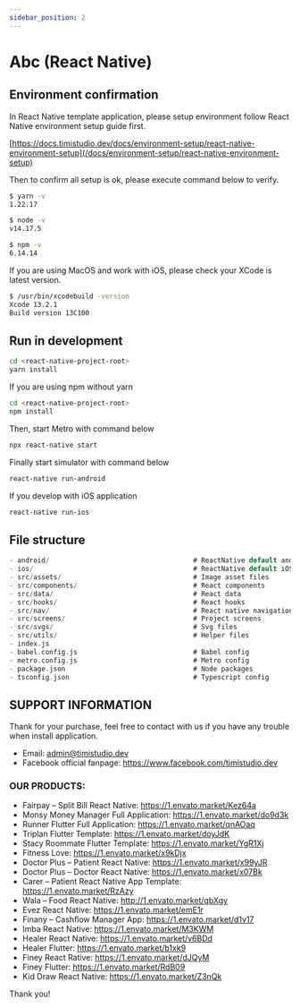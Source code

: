 ```yaml
---
sidebar_position: 2
---
```


# Abc (React Native)

## Environment confirmation

In React Native template application, please setup environment follow React Native environment setup guide first.

[https://docs.timistudio.dev/docs/environment-setup/react-native-environment-setup](/docs/environment-setup/react-native-environment-setup)

Then to confirm all setup is ok, please execute command below to verify.

```bash
$ yarn -v
1.22.17

$ node -v
v14.17.5

$ npm -v
6.14.14
```

If you are using MacOS and work with iOS, please check your XCode is latest version.

```bash
$ /usr/bin/xcodebuild -version
Xcode 13.2.1
Build version 13C100
```

## Run in development

```bash
cd <react-native-project-root>
yarn install
```

If you are using npm without yarn

```bash
cd <react-native-project-root>
npm install
```

Then, start Metro with command below

```bash
npx react-native start
```

Finally start simulator with command below

```bash
react-native run-android
```

If you develop with iOS application

```bash
react-native run-ios
```

## File structure

```c
- android/                                    # ReactNative default android files
- ios/                                        # ReactNative default iOS files
- src/assets/                                 # Image asset files
- src/components/                             # React components
- src/data/                                   # React data
- src/hooks/                                  # React hooks
- src/nav/                                    # React native navigation
- src/screens/                                # Project screens
- src/svgs/                                   # Svg files
- src/utils/                                  # Helper files
- index.js
- babel.config.js                             # Babel config
- metro.config.js                             # Metro config
- package.json                                # Node packages
- tsconfig.json                               # Typescript config
```

## SUPPORT INFORMATION

Thank for your purchase, feel free to contact with us if you have any trouble when install application.

- Email: admin@timistudio.dev
- Facebook official fanpage: <https://www.facebook.com/timistudio.dev>

### OUR PRODUCTS:

- Fairpay – Split Bill React Native: https://1.envato.market/Kez64a
- Monsy Money Manager Full Application: https://1.envato.market/do9d3k
- Runner Flutter Full Application: https://1.envato.market/qnAOaq
- Triplan Flutter Template: https://1.envato.market/doyJdK
- Stacy Roommate Flutter Template: https://1.envato.market/YgR1Xj
- Fitness Love: https://1.envato.market/x9kDjx
- Doctor Plus – Patient React Native: https://1.envato.market/x99yJR
- Doctor Plus – Doctor React Native: https://1.envato.market/x07Bk
- Carer – Patient React Native App Template: https://1.envato.market/RzAzy
- Wala – Food React Native: http://1.envato.market/qbXgy
- Evez React Native: https://1.envato.market/emE1r
- Finany – Cashflow Manager App: https://1.envato.market/d1v17
- Imba React Native: https://1.envato.market/M3KWM
- Healer React Native: https://1.envato.market/v6BDd
- Healer Flutter: https://1.envato.market/b1xk9
- Finey React Rative: https://1.envato.market/dJQyM
- Finey Flutter: https://1.envato.market/RdB09
- Kid Draw React Native: https://1.envato.market/Z3nQk

Thank you!
